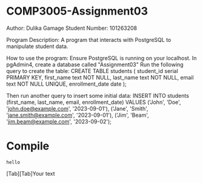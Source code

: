 # COMP3005-Assignment03

Author: Dulika Gamage
Student Number: 101263208

Program Description: A program that interacts with PostgreSQL to manipulate student data.

How to use the program:
  Ensure PostgreSQL is running on your localhost. 
  In pgAdmin4, create a database called "Assignment03"
  Run the following query to create the table:
  CREATE TABLE students (
    student_id serial PRIMARY KEY,
    first_name text NOT NULL,
    last_name text NOT NULL,
    email text NOT NULL UNIQUE,
    enrollment_date date
  );
  
  Then run another query to insert some initial data:
  INSERT INTO students (first_name, last_name, email, enrollment_date) VALUES
  ('John', 'Doe', 'john.doe@example.com', '2023-09-01'),
  ('Jane', 'Smith', 'jane.smith@example.com', '2023-09-01'),
  ('Jim', 'Beam', 'jim.beam@example.com', '2023-09-02');

# Compile    
    hello
[Tab][Tab]Your text
